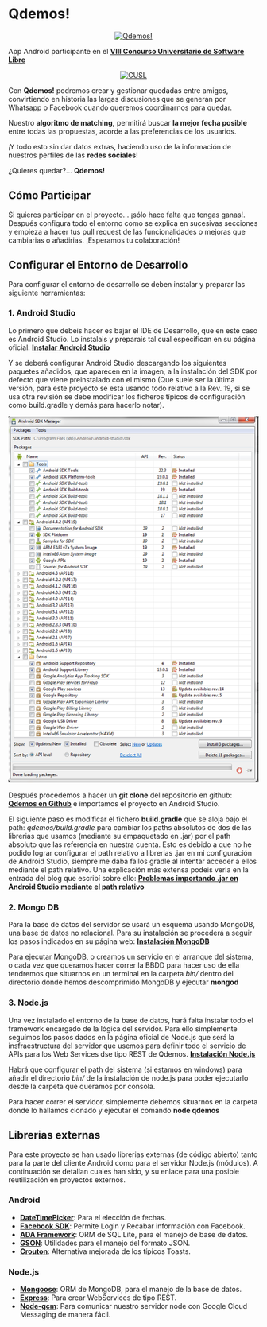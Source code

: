 Qdemos!
=========

<a href="http://qdemos.wordpress.com/">
  <p align="center">
    <img alt="Qdemos!" src="http://qdemos.files.wordpress.com/2014/01/screenshot_2014-01-08-17-24-58.png?w=310&h=550" />
  </p>
</a>

App Android participante en el [**VIII Concurso Universitario de Software Libre**](http://www.concursosoftwarelibre.org/1314/)

<a href="http://www.concursosoftwarelibre.org/1314/">
  <p align="center">
    <img alt="CUSL" src="http://www.concursosoftwarelibre.org/1314/themes/kanji/logo.png" />
  </p>
</a>

Con **Qdemos!** podremos crear y gestionar quedadas entre amigos, convirtiendo en historia las largas discusiones que se generan por Whatsapp o Facebook cuando queremos coordinarnos para quedar.

Nuestro **algoritmo de matching,** permitirá buscar **la mejor fecha posible** entre todas las propuestas, acorde a las preferencias de los usuarios.

¡Y todo esto sin dar datos extras, haciendo uso de la información de nuestros perfiles de las **redes sociales**!

¿Quieres quedar?... **Qdemos!**

## Cómo Participar ##

Si quieres participar en el proyecto... ¡sólo hace falta que tengas ganas!. Después configura todo el entorno como se explica en sucesivas secciones y empieza a hacer tus pull request de las funcionalidades o mejoras que cambiarias o añadirias. ¡Esperamos tu colaboración!

## Configurar el Entorno de Desarrollo ##

Para configurar el entorno de desarrollo se deben instalar y preparar las siguiente herramientas:

### 1. Android Studio ###

Lo primero que debeis hacer es bajar el IDE de Desarrollo, que en este caso es Android Studio. Lo instalais y preparais tal cual especifican en su página oficial: [**Instalar Android Studio**](http://developer.android.com/sdk/installing/studio.html)

Y se deberá configurar Android Studio descargando los siguientes paquetes añadidos, que aparecen en la imagen, a la instalación del SDK por defecto que viene preinstalado con el mismo (Que suele ser la última versión, para este proyecto se está usando todo relativo a la Rev. 19, si se usa otra revisión se debe modificar los ficheros típicos de configuración como build.gradle y demás para hacerlo notar).


<a href="https://github.com/Qdemos/qdemosapp/blob/master/imagenesREADME/instalacionQdemosSDKAndroid.png?raw=true">
  <p align="center">
    <img alt="ConfiguracionAS" src="https://github.com/Qdemos/qdemosapp/blob/master/imagenesREADME/instalacionQdemosSDKAndroid.png?raw=true" />
  </p>
</a>

Después procedemos a hacer un **git clone** del repositorio en github: [**Qdemos en Github**](https://github.com/Qdemos/qdemosapp) e importamos el proyecto en Android Studio.

El siguiente paso es modificar el fichero **build.gradle** que se aloja bajo el path: *qdemos/build.gradle* para cambiar los paths absolutos de dos de las librerias que usamos (mediante su empaquetado en .jar) por el path absoluto que las referencia en nuestra cuenta. Esto es debido a que no he podido lograr configurar el path relativo a librerias .jar en mi configuración de Android Studio, siempre me daba fallos gradle al intentar acceder a ellos mediante el path relativo. Una explicación más extensa podeis verla en la entrada del blog que escribí sobre ello: [**Problemas importando .jar en Android Studio mediante el path relativo**](http://qdemos.wordpress.com/2014/01/13/definiendo-los-modelos-de-bbdd/)

### 2. Mongo DB ###

Para la base de datos del servidor se usará un esquema usando MongoDB, una base de datos no relacional. Para su instalación se procederá a seguir los pasos indicados en su página web: [**Instalación MongoDB**](http://www.mongodb.org/downloads)

Para ejecutar MongoDB, o creamos un servicio en el arranque del sistema, o cada vez que queramos hacer correr la BBDD para hacer uso de ella tendremos que situarnos en un terminal en la carpeta *bin/* dentro del directorio donde hemos descomprimido MongoDB y ejecutar **mongod**

### 3. Node.js ###

Una vez instalado el entorno de la base de datos, hará falta instalar todo el framework encargado de la lógica del servidor. Para ello simplemente seguimos los pasos dados en la página oficial de Node.js que será la insfraestructura del servidor que usemos para definir todo el servicio de APIs para los Web Services dse tipo REST de Qdemos. [**Instalación Node.js**](http://www.nodejs.org/)

Habrá que configurar el path del sistema (si estamos en windows) para añadir el directorio *bin/* de la instalación de node.js para poder ejecutarlo desde la carpeta que queramos por consola.

Para hacer correr el servidor, simplemente debemos situarnos en la carpeta donde lo hallamos clonado y ejecutar el comando **node qdemos**

## Librerias externas ##

Para este proyecto se han usado librerias externas (de código abierto) tanto para la parte del cliente Android como para el servidor Node.js (módulos). A continuación se detallan cuales han sido, y su enlace para una posible reutilización en proyectos externos.

### Android ###

* [**DateTimePicker**](https://github.com/flavienlaurent/datetimepicker): Para el elección de fechas.
* [**Facebook SDK**](https://github.com/facebook/facebook-android-sdk): Permite Login y Recabar información con Facebook.
* [**ADA Framework**](https://github.com/mobandme/ADA-Framework): ORM de SQL Lite, para el manejo de base de datos.
* [**GSON**](https://code.google.com/p/google-gson/): Utilidades para el manejo del formato JSON.
* [**Crouton**](https://github.com/keyboardsurfer/Crouton): Alternativa mejorada de los típicos Toasts.

### Node.js ###

* [**Mongoose**](https://github.com/LearnBoost/mongoose): ORM de MongoDB, para el manejo de la base de datos.
* [**Express**](https://github.com/visionmedia/express): Para crear WebServices de tipo REST.
* [**Node-gcm**](https://github.com/ToothlessGear/node-gcm): Para comunicar nuestro servidor node con Google Cloud Messaging de manera fácil. 
